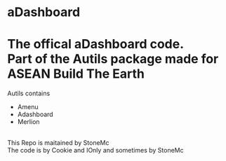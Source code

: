 # aDashboard
<!---
By IOnly Cookie and StoneMc
Mainly IOnly and Cookies work 
Stone Just manages repos and the todo list and build on the code time to time
-->
<h1>The offical aDashboard code. 
<br>  
Part of the Autils package made for ASEAN Build The Earth
</h1>

Autils contains 
<br>
  - Amenu
  - Adashboard
  - Merlion
<br>
This Repo is maitained by StoneMc 
<br> 
The code is by Cookie and IOnly and sometimes by StoneMc





